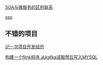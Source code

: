 [SOA与微服务的区别联系](https://www.cnblogs.com/zhanlang/p/11747278.html)

[sso](https://www.cnblogs.com/JavaArchitect/p/10720897.html)


## 不错的项目
[记一次项目开发经历](https://www.cnblogs.com/fisherss/p/11870264.html)


[构建一个flink程序,从kafka读取然后写入MYSQL](https://www.cnblogs.com/huangqingshi/p/12003453.html)
